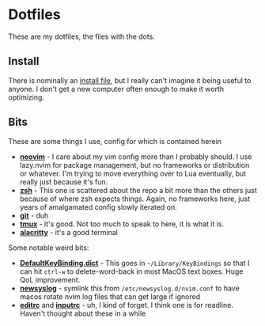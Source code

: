 # Dotfiles

These are my dotfiles, the files with the dots.

## Install

There is nominally an [install file](symlink.sh),
but I really can't imagine it being useful to anyone.
I don't get a new computer often enough to make it worth optimizing.

## Bits

These are some things I use, config for which is contained herein

- [**neovim**](config/nvim/) - I care about my vim config more than I probably should. I use lazy.nvim for package management, but no frameworks or distribution or whatever. I'm trying to move everything over to Lua eventually, but really just because it's fun.
- [**zsh**](zshrc) - This one is scattered about the repo a bit more than the others just because of where zsh expects things. Again, no frameworks here, just years of amalgamated config slowly iterated on.
- [**git**](config/git/) - duh
- [**tmux**](config/tmux) - it's good. Not too much to speak to here, it is what it is.
- [**alacritty**](config/alacritty) - it's a good terminal

Some notable weird bits:

- [**DefaultKeyBinding.dict**](DefaultKeyBinding.dict) - This goes in `~/Library/KeyBindings` so that I can hit `ctrl-w` to delete-word-back in most MacOS text boxes. Huge QoL improvement.
- [**newsyslog**](newsyslog) - symlink this from `/etc/newsyslog.d/nvim.conf` to have macos rotate nvim log files that can get large if ignored
- [**editrc**](editrc) and [**inputrc**](inputrc) - uh, I kind of forget. I think one is for readline. Haven't thought about these in a while
